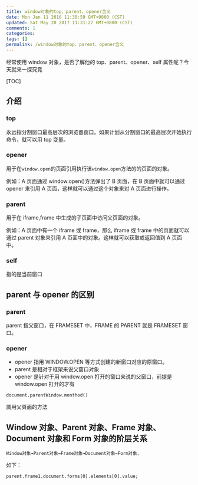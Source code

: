 ```yaml
---
title: window对象的top、parent、opener含义
date: Mon Jan 11 2016 11:38:59 GMT+0800 (CST)
updated: Sat May 20 2017 11:31:27 GMT+0800 (CST)
comments: 1
categories:
tags: []
permalink: /window对象的top、parent、opener含义
---
```


经常使用 window 对象，是否了解他的 top、parent、opener、self 属性呢？今天就来一探究竟

<!-- more -->

[TOC]

## 介绍

### top

永远指分割窗口最高层次的浏览器窗口。如果计划从分割窗口的最高层次开始执行命令，就可以用 top 变量。

### opener

用于在`window.open`的页面引用执行该`window.open`方法的的页面的对象。

例如：A 页面通过 window.open()方法弹出了 B 页面，在 B 页面中就可以通过 opener 来引用 A 页面，这样就可以通过这个对象来对 A 页面进行操作。

### parent

用于在 iframe,frame 中生成的子页面中访问父页面的对象。

例如：A 页面中有一个 iframe 或 frame，那么 iframe 或 frame 中的页面就可以通过 parent 对象来引用 A 页面中的对象。这样就可以获取或返回值到 A 页面中。

### self

指的是当前窗口

## parent 与 opener 的区别

### parent

parent 指父窗口，在 FRAMESET 中，FRAME 的 PARENT 就是 FRAMESET 窗口。

### opener

- opener 指用 WINDOW.OPEN 等方式创建的新窗口对应的原窗口。
- parent 是相对于框架来说父窗口对象
- opener 是针对于用 window.open 打开的窗口来说的父窗口，前提是 window.open 打开的才有

```
document.parentWindow.menthod()
```

調用父頁面的方法

## Window 对象、Parent 对象、Frame 对象、Document 对象和 Form 对象的阶层关系

```
Window对象→Parent对象→Frame对象→Document对象→Form对象，
```

如下：

```
parent.frame1.document.forms[0].elements[0].value;
```
